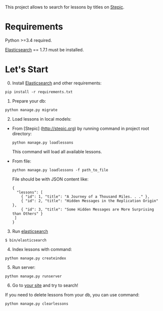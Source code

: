 This project allows to search for lessons by titles on [Stepic](http://stepic.org).

Requirements
===

Python >=3.4 required.

[Elasticsearch](https://www.elastic.co/downloads/elasticsearch) == 1.7.1 must be installed. 

Let's Start
===
0. Install [Elasticsearch](https://www.elastic.co/downloads/elasticsearch) and other requirements:

  ```
  pip install -r requirements.txt
  ```
1. Prepare your db:

  ```
  python manage.py migrate
  ```
2. Load lessons in local models:
  * From [Stepic] (http://stepic.org) by running command in project root directory:
  
    ```
    python manage.py loadlessons
    ```
    This command will load all available lessons.
  * From file:
  
    ```
    python manage.py loadlessons -f path_to_file
    ```
    File should be with JSON content like:
    
    ```
    {
      "lessons": [
        { "id": 1, "title": "A Journey of a Thousand Miles. . ." },
        { "id": 2, "title": "Hidden Messages in the Replication Origin" },
        { "id": 3, "title": "Some Hidden Messages are More Surprising than Others" }
     ]
    }
    ```
3. Run [elasticsearch](https://www.elastic.co/guide/en/elasticsearch/reference/current/setup.html)

  ```
  $ bin/elasticsearch
  ```
4. Index lessons with command:

  ```
  python manage.py createindex
  ```
5. Run server:

  ```
  python manage.py runserver
  ```
6. Go to [your site](http://localhost:8000/search/) and try to search!

If you need to delete lessons from your db, you can use command:

```
python manage.py clearlessons
```

